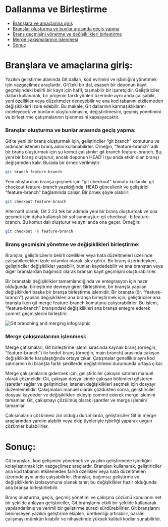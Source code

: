 # Dallanma ve Birleştirme

- [Branşlara ve amaçlarına giriş](#branşlara-ve-amaçlarına-giriş)
- [Branşlar oluşturma ve bunlar arasında geçiş yapma](#branşlar-oluşturma-ve-bunlar-arasında-geçiş-yapma)
- [Branş geçmişini yönetme ve değişiklikleri birleştirme](#branş-geçmişini-yönetme-ve-değişiklikleri-birleştirme)
- [Merge çakışmalarının işlenmesi](#merge-çakışmalarının-işlenmesi)
- [Sonuç](#sonuç)

# Branşlara ve amaçlarına giriş:

Yazılım geliştirme alanında Git dalları, kod evrimini ve işbirliğini yönetmek için vazgeçilmez araçlardır. Git'teki bir dal, esasen bir deponun kayıt geçmişindeki belirli bir kayıt için hafif, taşınabilir bir işaretçidir. Geliştiriciler dalları kullanarak, bir projenin farklı yönleri üzerinde aynı anda çalışabilir, yeni özellikler veya düzeltmeler deneyebilir ve ana kod tabanını etkilemeden değişiklikleri izole edebilir. Bu makale, Git dallarının karmaşıklıklarını inceleyecek ve bunların oluşturulmasını, değiştirilmesini, geçmiş yönetimini ve birleştirme çatışmalarının işlenmesini kapsayacaktır.

### Branşlar oluşturma ve bunlar arasında geçiş yapma:

Git'te yeni bir branş oluşturmak için, geliştiriciler “git branch” komutunu ve ardından istenen branş adını kullanabilirler. Örneğin, “feature-branch” adlı bir branş oluşturmak için şu komut çalıştırılır: git branch feature-branch. Bu, yeni bir branş oluşturur, ancak deponun HEAD'i (şu anda etkin olan branş) değişmeden kalır. Burada bir örnek verilmiştir:
```bash
git branch feature-branch
```

Yeni oluşturulan branşa geçmek için "git checkout" komutu kullanılır. git checkout feature-branch yazıldığında, HEAD güncellenir ve geliştirici "feature-branch" bağlamında çalışır. Bir örnek şöyle olabilir:

```bash
git checkout feature-branch
```

Alternatif olarak, Git 2.23 tek bir adımda yeni bir branş oluşturmak ve ona geçmek için daha kullanışlı bir yol sunmuştur: git checkout -b feature-branch. Bu komut dalı oluşturur ve aynı anda ona geçer. Örneğin:
```bash
git checkout -b feature-branch
```

### Branş geçmişini yönetme ve değişiklikleri birleştirme:

Branşlar, geliştiricilerin belirli özellikler veya hata düzeltmeleri üzerinde çalışabilecekleri izole ortamlar olarak işlev görür. Bir branş üzerindeyken, geliştiriciler değişiklikler yapabilir, bunları kaydedebilir ve ana branştan veya diğer branşlardan bağımsız olarak branşın kayıt geçmişini oluşturabilirler.

Bir branştaki değişiklikler tamamlandığında ve entegrasyon için hazır olduğunda, birleştirme devreye girer. Birleştirme, bir branşta yapılan değişiklikleri başka bir branşa birleştirme işlemidir. Bir branşta (ör. “feature-branch”) yapılan değişiklikleri ana branşa birleştirmek için, geliştiriciler ana branşta iken git merge feature-branch komutunu çalıştırabilirler. Bu işlem, “feature-branch” branşındaki değişiklikleri ana branşa entegre ederek commit geçmişlerini birleştirir.

<img alt="Git branching and merging infographic" src="../../../images/Part-03/branching-and-merging.png" />

### Merge çakışmalarının işlenmesi:

Merge çatışmaları, Git birleştirme işlemi sırasında kaynak branş (örneğin, “feature-branch”) ile hedef branş (örneğin, main branch) arasında çakışan değişikliklerle karşılaştığında ortaya çıkar. Çatışmalar genellikle aynı kod satırlarının iki branşta farklı şekillerde değiştirilmesi durumunda ortaya çıkar.

Merge çakışmalarını gidermek için, geliştiriciler çakışan satırları manuel olarak çözmelidir. Git, çakışan dosya içinde çakışan bölümleri gösteren işaretler sağlar ve geliştiriciler, istenen değişiklikleri seçmek için dosyayı düzenlemelidir. Çakışmaları manuel olarak çözdükten sonra, geliştiriciler dosyayı kaydeder ve değişiklikleri ekleyip commit ederek merge işlemini tamamlar. Git, çakışmayı çözülmüş olarak işaretler ve merge işlemini tamamlar.

Çakışmaların çözülmesi zor olduğu durumlarda, geliştiriciler Git'in merge araçlarından yardım alabilir veya ekip üyeleriyle işbirliği yaparak uygun çözümler bulabilirler.

# Sonuç:

Git branşları, kod gelişimini yönetmek ve yazılım geliştirmede işbirliğini kolaylaştırmak için vazgeçilmez araçlardır. Branşları kullanarak, geliştiriciler ana kod tabanını etkilemeden farklı özellikler veya hata düzeltmeleri üzerinde aynı anda çalışabilirler. Branşlar, bağımsız geliştirme ve değişikliklerin izolasyonuna olanak tanır; bu değişiklikler hazır olduğunda ana branşa birleştirilebilir.

Branş oluşturma, geçiş, geçmiş yönetimi ve çakışma çözümü konularını net bir şekilde anlayan geliştiriciler, Git branşlarını etkili bir şekilde kullanarak yapılandırılmış ve verimli bir geliştirme süreci sürdürebilirler. Git branşlarını benimseyen yazılım geliştirme ekipleri, üretkenliği artırabilir, paralel çalışmayı mümkün kılabilir ve nihayetinde yüksek kaliteli kodlar sunabilirler.